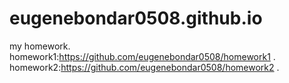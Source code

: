 # eugenebondar0508.github.io
my homework.
homework1:https://github.com/eugenebondar0508/homework1 .
homework2:https://github.com/eugenebondar0508/homework2 .
